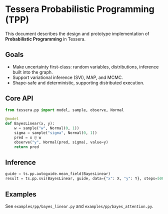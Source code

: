 
# Tessera Probabilistic Programming (TPP)

This document describes the design and prototype implementation of **Probabilistic Programming** in Tessera.

## Goals
- Make uncertainty first-class: random variables, distributions, inference built into the graph.
- Support variational inference (SVI), MAP, and MCMC.
- Shape-safe and deterministic, supporting distributed execution.

## Core API

```python
from tessera.pp import model, sample, observe, Normal

@model
def BayesLinear(x, y):
    w = sample("w", Normal(0, 1))
    sigma = sample("sigma", Normal(0, 1))
    pred = x @ w
    observe("y", Normal(pred, sigma), value=y)
    return pred
```

## Inference

```python
guide = ts.pp.autoguide.mean_field(BayesLinear)
result = ts.pp.svi(BayesLinear, guide, data={"x": X, "y": Y}, steps=5000)
```

## Examples
See `examples/pp/bayes_linear.py` and `examples/pp/bayes_attention.py`.

